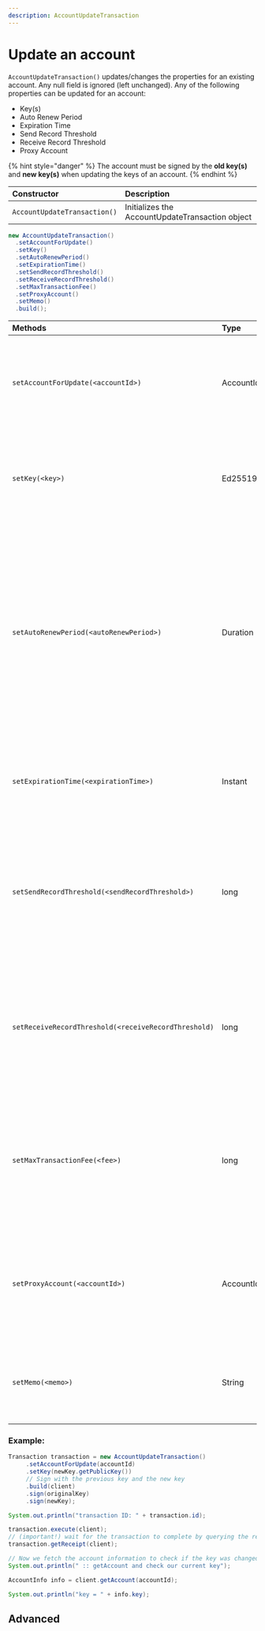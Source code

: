 ```yaml
---
description: AccountUpdateTransaction
---
```


# Update an account

`AccountUpdateTransaction()` updates/changes the properties for an existing account. Any null field is ignored \(left unchanged\). Any of the following properties can be updated for an account:

* Key\(s\)
* Auto Renew Period
* Expiration Time
* Send Record Threshold
* Receive Record Threshold 
* Proxy Account

{% hint style="danger" %}
The account must be signed by the **old key\(s\)** and **new key\(s\)** when updating the keys of an account.
{% endhint %}

| Constructor | Description |
| :--- | :--- |
| `AccountUpdateTransaction()` | Initializes the AccountUpdateTransaction object |

```java
new AccountUpdateTransaction()
  .setAccountForUpdate()
  .setKey()
  .setAutoRenewPeriod()
  .setExpirationTime()
  .setSendRecordThreshold()
  .setReceiveRecordThreshold()
  .setMaxTransactionFee()
  .setProxyAccount()
  .setMemo()
  .build();
```



<table>
  <thead>
    <tr>
      <th style="text-align:left">Methods</th>
      <th style="text-align:left">Type</th>
      <th style="text-align:left">Description</th>
    </tr>
  </thead>
  <tbody>
    <tr>
      <td style="text-align:left"><code>setAccountForUpdate(&lt;accountId&gt;)</code>
      </td>
      <td style="text-align:left">AccountId</td>
      <td style="text-align:left">
        <p>The ID of the account to update in this transaction</p>
        <p><em>default:  None</em>
        </p>
        <p></p>
      </td>
    </tr>
    <tr>
      <td style="text-align:left"><code>setKey(&lt;key&gt;)</code>
      </td>
      <td style="text-align:left">Ed25519PublicKey</td>
      <td style="text-align:left">
        <p>The public key generated for the new account.</p>
        <p><em>default:  None</em>
        </p>
      </td>
    </tr>
    <tr>
      <td style="text-align:left"><code>setAutoRenewPeriod(&lt;autoRenewPeriod&gt;)</code>
      </td>
      <td style="text-align:left">Duration</td>
      <td style="text-align:left">
        <p>The period of time in which the account will auto-renew in seconds. Duration
          type is in seconds. For example, one hour would result in the input value
          of <code>3600 </code>seconds</p>
        <p><em>default:  None</em>
        </p>
      </td>
    </tr>
    <tr>
      <td style="text-align:left"><code>setExpirationTime(&lt;expirationTime&gt;)</code>
      </td>
      <td style="text-align:left">Instant</td>
      <td style="text-align:left">
        <p>The new expiration time to extend to.</p>
        <p><em>default:  None</em>
        </p>
      </td>
    </tr>
    <tr>
      <td style="text-align:left"><code>setSendRecordThreshold(&lt;sendRecordThreshold&gt;)</code>
      </td>
      <td style="text-align:left">long</td>
      <td style="text-align:left">
        <p>Creates a record for any transaction that withdraws more than x value
          of tinybars.</p>
        <p><em>default:  None</em>
        </p>
      </td>
    </tr>
    <tr>
      <td style="text-align:left"><code>setReceiveRecordThreshold(&lt;receiveRecordThreshold)</code>
      </td>
      <td style="text-align:left">long</td>
      <td style="text-align:left">
        <p>Creates a record for any transaction that deposits more than x value of
          tinybars.</p>
        <p><em>default:  None</em>
        </p>
      </td>
    </tr>
    <tr>
      <td style="text-align:left"><code>setMaxTransactionFee(&lt;fee&gt;)</code>
      </td>
      <td style="text-align:left">long</td>
      <td style="text-align:left">The maximum fee to be paid for this transaction executed by this client.
        The actual fee may be less, but will never be greater than this value.</td>
    </tr>
    <tr>
      <td style="text-align:left"><code>setProxyAccount(&lt;accountId&gt;)</code>
      </td>
      <td style="text-align:left">AccountId</td>
      <td style="text-align:left">
        <p>ID of account to which this account should be proxy staked.</p>
        <p><em>default:  None</em>
        </p>
      </td>
    </tr>
    <tr>
      <td style="text-align:left"><code>setMemo(&lt;memo&gt;)</code>
      </td>
      <td style="text-align:left">String</td>
      <td style="text-align:left">Any notes or descriptions that should be put into the record (max length
        100)</td>
    </tr>
  </tbody>
</table>

### Example:

```java
Transaction transaction = new AccountUpdateTransaction()
     .setAccountForUpdate(accountId)
     .setKey(newKey.getPublicKey())
     // Sign with the previous key and the new key
     .build(client)
     .sign(originalKey)
     .sign(newKey);

System.out.println("transaction ID: " + transaction.id);

transaction.execute(client);
// (important!) wait for the transaction to complete by querying the receipt
transaction.getReceipt(client);

// Now we fetch the account information to check if the key was changed
System.out.println(" :: getAccount and check our current key");

AccountInfo info = client.getAccount(accountId);

System.out.println("key = " + info.key);
```

## Advanced 

